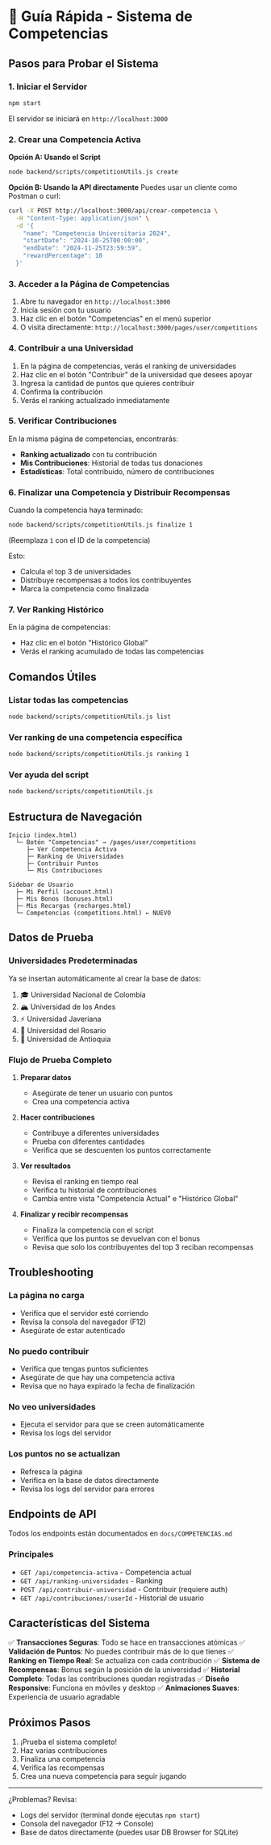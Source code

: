 # 🚀 Guía Rápida - Sistema de Competencias

## Pasos para Probar el Sistema

### 1. Iniciar el Servidor
```bash
npm start
```

El servidor se iniciará en `http://localhost:3000`

### 2. Crear una Competencia Activa

**Opción A: Usando el Script**
```bash
node backend/scripts/competitionUtils.js create
```

**Opción B: Usando la API directamente**
Puedes usar un cliente como Postman o curl:
```bash
curl -X POST http://localhost:3000/api/crear-competencia \
  -H "Content-Type: application/json" \
  -d '{
    "name": "Competencia Universitaria 2024",
    "startDate": "2024-10-25T00:00:00",
    "endDate": "2024-11-25T23:59:59",
    "rewardPercentage": 10
  }'
```

### 3. Acceder a la Página de Competencias

1. Abre tu navegador en `http://localhost:3000`
2. Inicia sesión con tu usuario
3. Haz clic en el botón "Competencias" en el menú superior
4. O visita directamente: `http://localhost:3000/pages/user/competitions`

### 4. Contribuir a una Universidad

1. En la página de competencias, verás el ranking de universidades
2. Haz clic en el botón "Contribuir" de la universidad que desees apoyar
3. Ingresa la cantidad de puntos que quieres contribuir
4. Confirma la contribución
5. Verás el ranking actualizado inmediatamente

### 5. Verificar Contribuciones

En la misma página de competencias, encontrarás:
- **Ranking actualizado** con tu contribución
- **Mis Contribuciones**: Historial de todas tus donaciones
- **Estadísticas**: Total contribuido, número de contribuciones

### 6. Finalizar una Competencia y Distribuir Recompensas

Cuando la competencia haya terminado:

```bash
node backend/scripts/competitionUtils.js finalize 1
```

(Reemplaza `1` con el ID de la competencia)

Esto:
- Calcula el top 3 de universidades
- Distribuye recompensas a todos los contribuyentes
- Marca la competencia como finalizada

### 7. Ver Ranking Histórico

En la página de competencias:
- Haz clic en el botón "Histórico Global"
- Verás el ranking acumulado de todas las competencias

## Comandos Útiles

### Listar todas las competencias
```bash
node backend/scripts/competitionUtils.js list
```

### Ver ranking de una competencia específica
```bash
node backend/scripts/competitionUtils.js ranking 1
```

### Ver ayuda del script
```bash
node backend/scripts/competitionUtils.js
```

## Estructura de Navegación

```
Inicio (index.html)
  └─ Botón "Competencias" → /pages/user/competitions
     ├─ Ver Competencia Activa
     ├─ Ranking de Universidades
     ├─ Contribuir Puntos
     └─ Mis Contribuciones

Sidebar de Usuario
  ├─ Mi Perfil (account.html)
  ├─ Mis Bonos (bonuses.html)
  ├─ Mis Recargas (recharges.html)
  └─ Competencias (competitions.html) ← NUEVO
```

## Datos de Prueba

### Universidades Predeterminadas
Ya se insertan automáticamente al crear la base de datos:
1. 🎓 Universidad Nacional de Colombia
2. 🏔️ Universidad de los Andes
3. ⚡ Universidad Javeriana
4. 🌹 Universidad del Rosario
5. 🦌 Universidad de Antioquia

### Flujo de Prueba Completo

1. **Preparar datos**
   - Asegúrate de tener un usuario con puntos
   - Crea una competencia activa

2. **Hacer contribuciones**
   - Contribuye a diferentes universidades
   - Prueba con diferentes cantidades
   - Verifica que se descuenten los puntos correctamente

3. **Ver resultados**
   - Revisa el ranking en tiempo real
   - Verifica tu historial de contribuciones
   - Cambia entre vista "Competencia Actual" e "Histórico Global"

4. **Finalizar y recibir recompensas**
   - Finaliza la competencia con el script
   - Verifica que los puntos se devuelvan con el bonus
   - Revisa que solo los contribuyentes del top 3 reciban recompensas

## Troubleshooting

### La página no carga
- Verifica que el servidor esté corriendo
- Revisa la consola del navegador (F12)
- Asegúrate de estar autenticado

### No puedo contribuir
- Verifica que tengas puntos suficientes
- Asegúrate de que hay una competencia activa
- Revisa que no haya expirado la fecha de finalización

### No veo universidades
- Ejecuta el servidor para que se creen automáticamente
- Revisa los logs del servidor

### Los puntos no se actualizan
- Refresca la página
- Verifica en la base de datos directamente
- Revisa los logs del servidor para errores

## Endpoints de API

Todos los endpoints están documentados en `docs/COMPETENCIAS.md`

### Principales
- `GET /api/competencia-activa` - Competencia actual
- `GET /api/ranking-universidades` - Ranking
- `POST /api/contribuir-universidad` - Contribuir (requiere auth)
- `GET /api/contribuciones/:userId` - Historial de usuario

## Características del Sistema

✅ **Transacciones Seguras**: Todo se hace en transacciones atómicas
✅ **Validación de Puntos**: No puedes contribuir más de lo que tienes
✅ **Ranking en Tiempo Real**: Se actualiza con cada contribución
✅ **Sistema de Recompensas**: Bonus según la posición de la universidad
✅ **Historial Completo**: Todas las contribuciones quedan registradas
✅ **Diseño Responsive**: Funciona en móviles y desktop
✅ **Animaciones Suaves**: Experiencia de usuario agradable

## Próximos Pasos

1. ¡Prueba el sistema completo!
2. Haz varias contribuciones
3. Finaliza una competencia
4. Verifica las recompensas
5. Crea una nueva competencia para seguir jugando

---

¿Problemas? Revisa:
- Logs del servidor (terminal donde ejecutas `npm start`)
- Consola del navegador (F12 → Console)
- Base de datos directamente (puedes usar DB Browser for SQLite)
